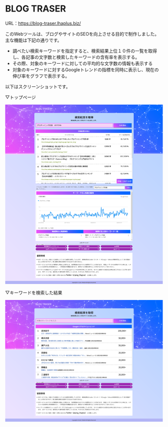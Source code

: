 # BLOG TRASER
URL：<a href="https://blog-traser.lhaplus.biz/" target="_blank">https://blog-traser.lhaplus.biz/</a>

<p>このWebツールは、ブログやサイトのSEOを向上させる目的で制作しました。
主な機能は下記の通りです。</p>

<ul>
    <li>調べたい検索キーワードを指定すると、検索結果上位１０件の一覧を取得し、各記事の文字数と検索したキーワードの含有率を表示する。</li>
    <li>その際、対象のキーワードに対しての平均的な文字数の情報も表示する</li>
    <li>対象のキーワードに対するGoogleトレンドの指標を同時に表示し、現在の伸び率をグラフで表示する。</li>
</ul>

<p>以下はスクリーンショットです。</p>

<p>▽トップページ</p>
<img src="top-ss.png">

<p>▽キーワードを検索した結果</p>
<img src="res-ss.png">
